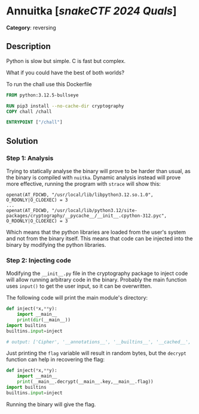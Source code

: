 # Annuitka [_snakeCTF 2024 Quals_]

**Category**: reversing

## Description

Python is slow but simple. C is fast but complex.

What if you could have the best of both worlds?

To run the chall use this Dockerfile

```Dockerfile
FROM python:3.12.5-bullseye

RUN pip3 install --no-cache-dir cryptography
COPY chall /chall

ENTRYPOINT ["/chall"]
```

## Solution

### Step 1: Analysis

Trying to statically analyse the binary will prove to be harder than usual, as the binary is compiled with `nuitka`.
Dynamic analysis instead will prove more effective, running the program with `strace` will show this:

```
openat(AT_FDCWD, "/usr/local/lib/libpython3.12.so.1.0", O_RDONLY|O_CLOEXEC) = 3
...
openat(AT_FDCWD, "/usr/local/lib/python3.12/site-packages/cryptography/__pycache__/__init__.cpython-312.pyc", O_RDONLY|O_CLOEXEC) = 3
```

Which means that the python libraries are loaded from the user's system and not from the binary itself.
This means that code can be injected into the binary by modifying the python libraries.

### Step 2: Injecting code

Modifying the `__init__.py` file in the cryptography package to inject code will allow
running arbitrary code in the binary.
Probably the main function uses `input()` to get the user input, so it can be overwritten.

The following code will print the main module's directory:

```python
def inject(*x,**y):
    import __main__
    print(dir(__main__))
import builtins
builtins.input=inject

# output: ['Cipher', '__annotations__', '__builtins__', '__cached__', '__compiled__', '__doc__', '__file__', '__loader__', '__name__', '__package__', '__spec__', 'algorithms', 'base64', 'check', 'decrypt', 'default_backend', 'encrypt', 'flag', 'key', 'main', 'modes', 'pad', 'padding', 'sha256', 'unpad', 'xor']

```

Just printing the `flag` variable will result in random bytes,
but the `decrypt` function can help in recovering the flag:

```python
def inject(*x,**y):
    import __main__
    print(__main__.decrypt(__main__.key,__main__.flag))
import builtins
builtins.input=inject
```

Running the binary will give the flag.
